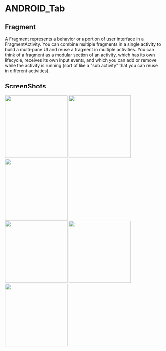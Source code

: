 # ANDROID_Tab

Fragment
-----------
A Fragment represents a behavior or a portion of user interface in a FragmentActivity. You can combine multiple fragments in a single activity to build a multi-pane UI and reuse a fragment in multiple activities. You can think of a fragment as a modular section of an activity, which has its own lifecycle, receives its own input events, and which you can add or remove while the activity is running (sort of like a "sub activity" that you can reuse in different activities).

ScreenShots
-----------
<div>
<img width="200" src="https://user-images.githubusercontent.com/32612534/40497555-d0036fce-5f7c-11e8-825d-cb26dd9964af.png">
<img width="200" src="https://user-images.githubusercontent.com/32612534/40497560-d26a0ade-5f7c-11e8-843b-83973b07f716.png">
<img width="200" src="https://user-images.githubusercontent.com/32612534/40497563-d59250d6-5f7c-11e8-81a1-528b65738f4a.png">
</div>
<div>
<img width="200" src="https://user-images.githubusercontent.com/32612534/40497568-d8042466-5f7c-11e8-9369-3f99676c875e.png">
<img width="200" src="https://user-images.githubusercontent.com/32612534/40497573-daa4ab14-5f7c-11e8-84fa-007053f6a4ce.png">
<img width="200" src="https://user-images.githubusercontent.com/32612534/40497581-dd0766da-5f7c-11e8-89f5-cd8e8e3ed703.png">
</div>

